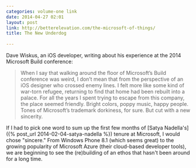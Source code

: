 ```yaml
---
categories: volume-one link
date: 2014-04-27 02:01
layout: post
link: http://betterelevation.com/the-microsoft-of-things/
title: The New Underdog
  
---
```



Dave Wiskus, an iOS developer, writing about his experience at the 2014 Microsoft Build conference: 

> When I say that walking around the floor of Microsoft’s Build conference was weird, I don’t mean that from the perspective of an iOS designer who crossed enemy lines. I felt more like some kind of war-torn refugee, returning to find that home had been rebuilt into a palace. For all the years I spent trying to escape from this company, the place seemed friendly. Bright colors, poppy music, happy people. Tones of Microsoft’s trademark dorkiness, for sure. But cut with a new sincerity.

If I had to pick one word to sum up the first few months of [Satya Nadella's]({% post_url 2014-02-04-satya-nadella %}) tenure at Microsoft, I would chose "sincere." From Windows Phone 8.1 (which seems great) to the growing popularity of Microsoft Azure (their cloud-based developer tools), we are beginning to see the (re)building of an ethos that hasn't been around for a long time.

